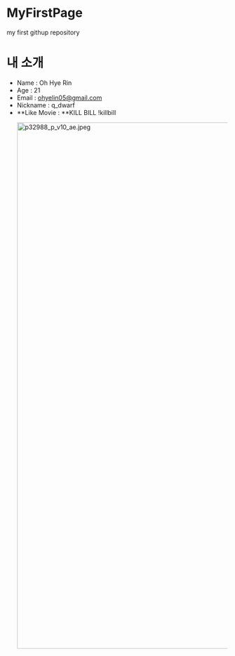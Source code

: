 # MyFirstPage
my first githup repository

# 내 소개
  * Name : Oh Hye Rin
  * Age : 21
  * Email : ohyelin05@gmail.com
  * Nickname : q_dwarf
  * **Like Movie : **KILL BILL
 !killbill <p><img id="se_object_163522599466029762" src="https://blogfiles.pstatic.net/MjAyMTEwMjZfMTQ1/MDAxNjM1MjI1OTk0NDUz.ygDnJz2EaKMdq_F02tj0C-ToidEW28ymFrflc764JI8g.eJOd555Yv4tzHpLFOP6dG8wi1fE2PdBKeHYZU_r1748g.JPEG.sosey87/p32988_p_v10_ae.jpeg" class="__se_object" s_type="attachment" s_subtype="photo" width="900" height="1200" rwidth="900" rheight="1200" imgqe="true" title="p32988_p_v10_ae.jpeg" jsonvalue="%7B%7D" align="" style=" width:900px; height:1200px; rwidth:900px; rheight:1200px;"><br></p>
